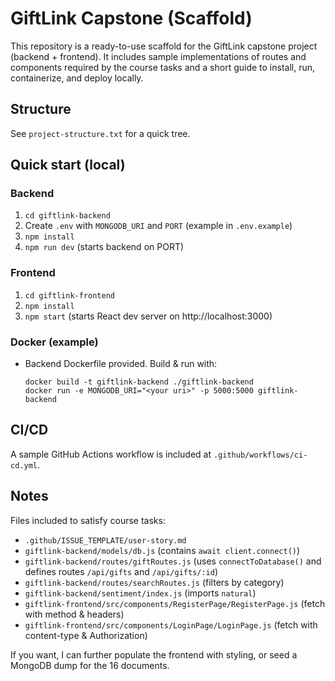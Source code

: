 # GiftLink Capstone (Scaffold)

This repository is a ready-to-use scaffold for the GiftLink capstone project (backend + frontend).
It includes sample implementations of routes and components required by the course tasks and
a short guide to install, run, containerize, and deploy locally.

## Structure
See `project-structure.txt` for a quick tree.

## Quick start (local)
### Backend
1. `cd giftlink-backend`
2. Create `.env` with `MONGODB_URI` and `PORT` (example in `.env.example`)
3. `npm install`
4. `npm run dev` (starts backend on PORT)

### Frontend
1. `cd giftlink-frontend`
2. `npm install`
3. `npm start` (starts React dev server on http://localhost:3000)

### Docker (example)
- Backend Dockerfile provided. Build & run with:
  ```
  docker build -t giftlink-backend ./giftlink-backend
  docker run -e MONGODB_URI="<your uri>" -p 5000:5000 giftlink-backend
  ```

## CI/CD
A sample GitHub Actions workflow is included at `.github/workflows/ci-cd.yml`.

## Notes
Files included to satisfy course tasks: 
- `.github/ISSUE_TEMPLATE/user-story.md`
- `giftlink-backend/models/db.js` (contains `await client.connect()`)
- `giftlink-backend/routes/giftRoutes.js` (uses `connectToDatabase()` and defines routes `/api/gifts` and `/api/gifts/:id`)
- `giftlink-backend/routes/searchRoutes.js` (filters by category)
- `giftlink-backend/sentiment/index.js` (imports `natural`)
- `giftlink-frontend/src/components/RegisterPage/RegisterPage.js` (fetch with method & headers)
- `giftlink-frontend/src/components/LoginPage/LoginPage.js` (fetch with content-type & Authorization)

If you want, I can further populate the frontend with styling, or seed a MongoDB dump for the 16 documents.
